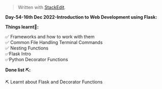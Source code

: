﻿<!DOCTYPE html>
<html>

<head>
  <meta charset="utf-8">
  <meta name="viewport" content="width=device-width, initial-scale=1.0">
  <link rel="stylesheet" href="https://stackedit.io/style.css" />
</head>

<body class="stackedit">
  <div class="stackedit__html"><blockquote>
<p>Written with <a href="https://stackedit.io/">StackEdit</a>.</p>
</blockquote>
<p><strong>Day-54-16th Dec 2022-Introduction to Web Development using Flask:</strong></p>
<p><strong>Things learnt📝:</strong></p>
<p>✅ Frameworks and how to work with them<br>
✅ Common File Handling Terminal Commands<br>
✅ Nesting Functions<br>
✅Flask Intro<br>
✅Python Decorator Functions</p>
<p><strong>Done list ⛏️:</strong></p>
<p>⛏️ Learnt about Flask and Decorator Functions</p>
</div>
</body>

</html>
